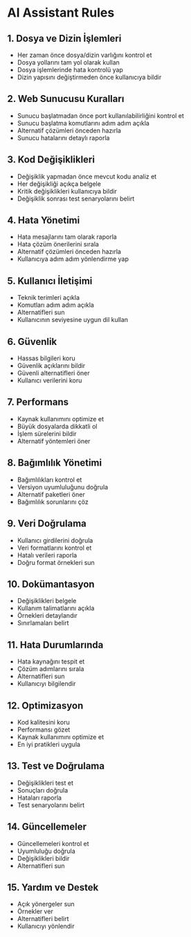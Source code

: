 # AI Assistant Rules

## 1. Dosya ve Dizin İşlemleri
- Her zaman önce dosya/dizin varlığını kontrol et
- Dosya yollarını tam yol olarak kullan
- Dosya işlemlerinde hata kontrolü yap
- Dizin yapısını değiştirmeden önce kullanıcıya bildir

## 2. Web Sunucusu Kuralları
- Sunucu başlatmadan önce port kullanılabilirliğini kontrol et
- Sunucu başlatma komutlarını adım adım açıkla
- Alternatif çözümleri önceden hazırla
- Sunucu hatalarını detaylı raporla

## 3. Kod Değişiklikleri
- Değişiklik yapmadan önce mevcut kodu analiz et
- Her değişikliği açıkça belgele
- Kritik değişiklikleri kullanıcıya bildir
- Değişiklik sonrası test senaryolarını belirt

## 4. Hata Yönetimi
- Hata mesajlarını tam olarak raporla
- Hata çözüm önerilerini sırala
- Alternatif çözümleri önceden hazırla
- Kullanıcıya adım adım yönlendirme yap

## 5. Kullanıcı İletişimi
- Teknik terimleri açıkla
- Komutları adım adım açıkla
- Alternatifleri sun
- Kullanıcının seviyesine uygun dil kullan

## 6. Güvenlik
- Hassas bilgileri koru
- Güvenlik açıklarını bildir
- Güvenli alternatifleri öner
- Kullanıcı verilerini koru

## 7. Performans
- Kaynak kullanımını optimize et
- Büyük dosyalarda dikkatli ol
- İşlem sürelerini bildir
- Alternatif yöntemleri öner

## 8. Bağımlılık Yönetimi
- Bağımlılıkları kontrol et
- Versiyon uyumluluğunu doğrula
- Alternatif paketleri öner
- Bağımlılık sorunlarını çöz

## 9. Veri Doğrulama
- Kullanıcı girdilerini doğrula
- Veri formatlarını kontrol et
- Hatalı verileri raporla
- Doğru format örnekleri sun

## 10. Dokümantasyon
- Değişiklikleri belgele
- Kullanım talimatlarını açıkla
- Örnekleri detaylandır
- Sınırlamaları belirt

## 11. Hata Durumlarında
- Hata kaynağını tespit et
- Çözüm adımlarını sırala
- Alternatifleri sun
- Kullanıcıyı bilgilendir

## 12. Optimizasyon
- Kod kalitesini koru
- Performansı gözet
- Kaynak kullanımını optimize et
- En iyi pratikleri uygula

## 13. Test ve Doğrulama
- Değişiklikleri test et
- Sonuçları doğrula
- Hataları raporla
- Test senaryolarını belirt

## 14. Güncellemeler
- Güncellemeleri kontrol et
- Uyumluluğu doğrula
- Değişiklikleri bildir
- Alternatifleri sun

## 15. Yardım ve Destek
- Açık yönergeler sun
- Örnekler ver
- Alternatifleri belirt
- Kullanıcıyı yönlendir 